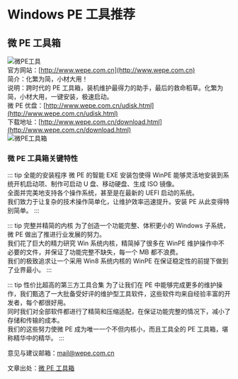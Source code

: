 # Windows PE 工具推荐
## 微 PE 工具箱
![微PE工具](https://qcyblm.gitee.io/assets/img/LOGO_WEPE.webp)  
官方网站：[http://www.wepe.com.cn](http://www.wepe.com.cn)  
简介：化繁为简，小材大用！  
说明：跨时代的 PE 工具箱，装机维护最得力的助手，最后的救命稻草。化繁为简，小材大用，一键安装，极速启动。  
微 PE 优盘：[http://www.wepe.com.cn/udisk.html](http://www.wepe.com.cn/udisk.html)  
下载地址：[http://www.wepe.com.cn/download.html](http://www.wepe.com.cn/download.html)  
![微PE工具箱](https://qcyblm.gitee.io/assets/img/WEPE_Screenshot.webp)  
### 微 PE 工具箱关键特性
::: tip 全能的安装程序
微 PE 的智能 EXE 安装包使得 WinPE 能够灵活地安装到系统开机启动项、制作可启动 U 盘、移动硬盘、生成 ISO 镜像。  
全面并完美地支持各个操作系统，甚至是在最新的 UEFI 启动的系统。  
我们致力于让复杂的技术操作简单化，让维护效率迅速提升。安装 PE 从此变得特别简单。
:::

::: tip 完整并精简的内核
为了创造一个功能完整、体积更小的 Windows 子系统，微 PE 做出了推进行业发展的努力。  
我们花了巨大的精力研究 Win 系统内核，精简掉了很多在 WinPE 维护操作中不必要的文件，并保证了功能完整不缺失，每一个 MB 都不浪费。  
我们的极致追求让一个采用 Win8 系统内核的 WinPE 在保证稳定性的前提下做到了业界最小。
:::

::: tip 性价比超高的第三方工具合集
为了让我们在 PE 中能够完成更多的维护操作，我们甄选了一大批备受好评的维护型工具软件，这些软件均来自经验丰富的开发者，每个都很好用。  
同时我们对全部软件都进行了精简和压缩适配，在保证功能完整的情况下，减小了存储和传输的成本。  
我们的这些努力使微 PE 成为唯一一个不但内核小，而且工具全的 PE 工具箱，堪称精华中的精华。
:::

意见与建议邮箱：[mail@wepe.com.cn](mailto:mail@wepe.com.cn)

文章出处：[微 PE 工具箱](http://www.wepe.com.cn)
